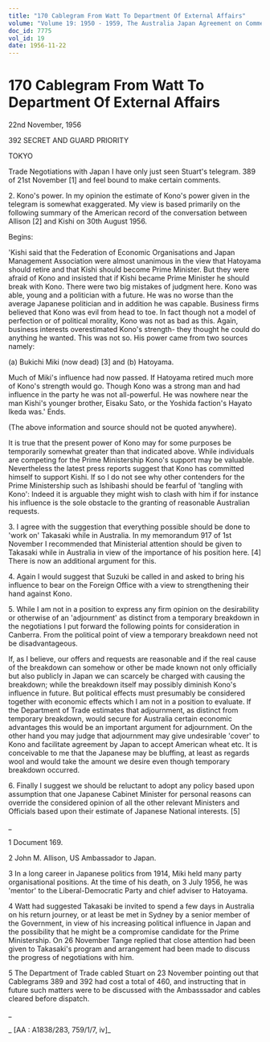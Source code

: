 ```yaml
---
title: "170 Cablegram From Watt To Department Of External Affairs"
volume: "Volume 19: 1950 - 1959, The Australia Japan Agreement on Commerce"
doc_id: 7775
vol_id: 19
date: 1956-11-22
---
```


# 170 Cablegram From Watt To Department Of External Affairs

22nd November, 1956

392 SECRET AND GUARD PRIORITY

TOKYO

Trade Negotiations with Japan I have only just seen Stuart's telegram. 389 of 21st November [1] and feel bound to make certain comments.

2\. Kono's power. In my opinion the estimate of Kono's power given in the telegram is somewhat exaggerated. My view is based primarily on the following summary of the American record of the conversation between Allison [2] and Kishi on 30th August 1956.

Begins:

'Kishi said that the Federation of Economic Organisations and Japan Management Association were almost unanimous in the view that Hatoyama should retire and that Kishi should become Prime Minister. But they were afraid of Kono and insisted that if Kishi became Prime Minister he should break with Kono. There were two big mistakes of judgment here. Kono was able, young and a politician with a future. He was no worse than the average Japanese politician and in addition he was capable. Business firms believed that Kono was evil from head to toe. In fact though not a model of perfection or of political morality, Kono was not as bad as this. Again, business interests overestimated Kono's strength- they thought he could do anything he wanted. This was not so. His power came from two sources namely:

(a) Bukichi Miki (now dead) [3] and (b) Hatoyama.

Much of Miki's influence had now passed. If Hatoyama retired much more of Kono's strength would go. Though Kono was a strong man and had influence in the party he was not all-powerful. He was nowhere near the man Kishi's younger brother, Eisaku Sato, or the Yoshida faction's Hayato Ikeda was.' Ends.

(The above information and source should not be quoted anywhere).

It is true that the present power of Kono may for some purposes be temporarily somewhat greater than that indicated above. While individuals are competing for the Prime Ministership Kono's support may be valuable. Nevertheless the latest press reports suggest that Kono has committed himself to support Kishi. If so I do not see why other contenders for the Prime Ministership such as Ishibashi should be fearful of 'tangling with Kono': Indeed it is arguable they might wish to clash with him if for instance his influence is the sole obstacle to the granting of reasonable Australian requests.

3\. I agree with the suggestion that everything possible should be done to 'work on' Takasaki while in Australia. In my memorandum 917 of 1st November I recommended that Ministerial attention should be given to Takasaki while in Australia in view of the importance of his position here. [4] There is now an additional argument for this.

4\. Again I would suggest that Suzuki be called in and asked to bring his influence to bear on the Foreign Office with a view to strengthening their hand against Kono.

5\. While I am not in a position to express any firm opinion on the desirability or otherwise of an 'adjournment' as distinct from a temporary breakdown in the negotiations I put forward the following points for consideration in Canberra. From the political point of view a temporary breakdown need not be disadvantageous.

If, as I believe, our offers and requests are reasonable and if the real cause of the breakdown can somehow or other be made known not only officially but also publicly in Japan we can scarcely be charged with causing the breakdown; while the breakdown itself may possibly diminish Kono's influence in future. But political effects must presumably be considered together with economic effects which I am not in a position to evaluate. If the Department of Trade estimates that adjournment, as distinct from temporary breakdown, would secure for Australia certain economic advantages this would be an important argument for adjournment. On the other hand you may judge that adjournment may give undesirable 'cover' to Kono and facilitate agreement by Japan to accept American wheat etc. It is conceivable to me that the Japanese may be bluffing, at least as regards wool and would take the amount we desire even though temporary breakdown occurred.

6\. Finally I suggest we should be reluctant to adopt any policy based upon assumption that one Japanese Cabinet Minister for personal reasons can override the considered opinion of all the other relevant Ministers and Officials based upon their estimate of Japanese National interests. [5]

_

1 Document 169.

2 John M. Allison, US Ambassador to Japan.

3 In a long career in Japanese politics from 1914, Miki held many party organisational positions. At the time of his death, on 3 July 1956, he was 'mentor' to the Liberal-Democratic Party and chief adviser to Hatoyama.

4 Watt had suggested Takasaki be invited to spend a few days in Australia on his return journey, or at least be met in Sydney by a senior member of the Government, in view of his increasing political influence in Japan and the possibility that he might be a compromise candidate for the Prime Ministership. On 26 November Tange replied that close attention had been given to Takasaki's program and arrangement had been made to discuss the progress of negotiations with him.

5 The Department of Trade cabled Stuart on 23 November pointing out that Cablegrams 389 and 392 had cost a total of 460, and instructing that in future such matters were to be discussed with the Ambasssador and cables cleared before dispatch.

_

_ [AA : A1838/283, 759/1/7, iv]_

